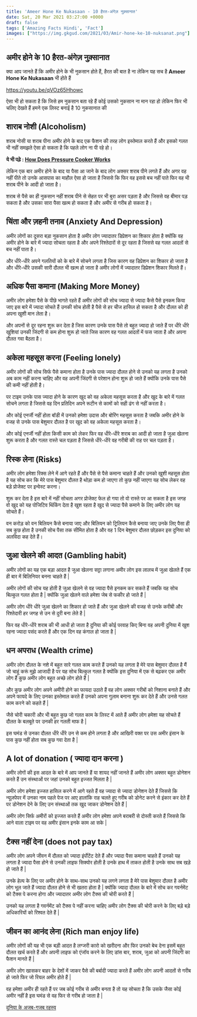 ```yaml
---
title: 'Ameer Hone Ke Nukasaan - 10 हैरत-अंगेज़ नुक़्सानात'
date: Sat, 20 Mar 2021 03:27:00 +0000
draft: false
tags: ['Amazing Facts Hindi', 'Fact']
images: ["https://img.gkgud.com/2021/03/Amir-hone-ke-10-nuksanat.png"]
---
```


अमीर होने के 10 हैरत-अंगेज़ नुक़्सानात
-------------------------------------

क्या आप जानते हैं कि अमीर होने के भी नुकसान होते हैं, हैरत की बात है ना लेकिन यह सच है **Ameer Hone Ke Nukasaan** भी होते हैं

https://youtu.be/qVOz65Hhowc

ऐसा भी हो सकता है कि जिसे हम नुकसान बता रहे हैं कोई उसको नुकसान ना मान रहा हो लेकिन फिर भी चलिए देखते हैं हमने एक लिस्ट बनाई है 10 नुकसानात की

शाराब नोशी (Alcoholism)
-----------------------

शराब नोसी या शराब पीना अमीर होने के बाद एक फैशन की तरह लोग इस्तेमाल करते हैं और इसको गलत भी नहीं समझते ऐसा हो सकता है कि पहले लोग ना पी रहे हो।

**ये भी पढ़े : [](https://gkgud.com/how-does-pressure-cooker-works/)[How Does Pressure Cooker Works](https://gkgud.com/how-does-pressure-cooker-works/)**

लेकिन एक बार अमीर होने के बाद या पैसा आ जाने के बाद लोग अक्सर शराब पीने लगते हैं और अगर वह नहीं पीते तो उनके आसपास का माहौल ऐसा हो जाता है जिससे कि फिर वह इससे बच नहीं पाते फिर वह भी शराब पीने के आदी हो जाता है।

शराब से पैसे का ही नुकसान नहीं शराब पीने से सेहत पर भी बुरा असर पड़ता है और जिससे वह बीमार पड़ सकता है और उसका सारा पैसा खत्म हो सकता है और अमीर से गरीब हो सकता है।

**चिंता और ज़हनी तनाव** (Anxiety And Depression)
------------------------------------------------

  
अमीर लोगों का दूसरा बड़ा नुकसान होता है अमीर लोग ज्यादातर डिप्रेशन का शिकार होता है क्योंकि वह अमीर होने के बारे में ज्यादा सोचता रहता है और अपने रिश्तेदारों से दूर रहता है जिससे वह गलत आदतों से बच नहीं पाता है।

और धीरे-धीरे अपने गलतियों को के बारे में सोचने लगता है जिस कारण वह डिप्रेशन का शिकार हो जाता है और धीरे-धीरे उसकी सारी दौलत भी खत्म हो जाता है अमीर लोगों में ज्यादातर डिप्रेशन शिकार मिलते हैं।

अधिक पैसा कमाना (Making More Money)
-----------------------------------

अमीर लोग हमेशा पैसे के पीछे भागते रहते हैं अमीर लोगों की सोच ज्यादा से ज्यादा कैसे पैसे इनकम किया जाए इस बारे में ज्यादा सोचते हैं उनकी सोच होती है पैसे से हर चीज हासिल हो सकता है और दौलत को ही अपना खुशी मान लेता है।

और अपनों से दूर रहना शुरू कर देता है जिस कारण उनके पास पैसे तो बहुत ज्यादा हो जाते हैं पर धीरे धीरे खुशियां उनकी जिंदगी से कम होना शुरू हो जाते जिस कारण वह गलत आदतों में फस जाता है और अपना दौलत गवा बैठता है।

**अकेला महसूस करना** (Feeling lonely)
-------------------------------------

अमीर लोगों की सोच सिर्फ पैसे कमाना होता है उनके पास ज्यादा दौलत होने से उनको यह लगता है उनको अब काम नहीं करना चाहिए और वह अपनी जिंदगी से परेशान होना शुरू हो जाते हैं क्योंकि उनके पास पैसे की कमी नहीं होती है।

पर टाइम उनके पास ज्यादा होने के कारण खुद को वह अकेला महसूस करता है और खुद के बारे में गलत सोचने लगता है जिससे वह दिन प्रतिदिन अपने रूटीन से कामों को सही ढंग से नहीं करता है।

और कोई एनर्जी नहीं होता बॉडी में उनको हमेशा उदास और बोरिंग महसूस करता है जबकि अमीर होने के वजह से उनके पास बेशुमार दौलत है पर खुद को वह अकेला महसूस करता है।

और कोई एनर्जी नहीं होता किसी काम को लेकर फिर वह धीरे-धीरे शराब का आदी हो जाता है जुआ खेलना शुरू करता है और गलत रास्ते चल पड़ता है जिससे धीरे-धीरे वह गरीबी की राह पर चल पड़ता है।

रिस्क लेना (**Risks**)
----------------------

  
अमीर लोग हमेशा रिक्स लेने में आगे रहते हैं और पैसे से पैसे कमाना चाहते हैं और उनको खुशी महसूस होता है यह सोच कर कि मेरे पास बेशुमार दौलत है थोड़ा कम हो जाएगा तो कुछ नहीं जाएगा यह सोच लेकर वह बड़े प्रोजेक्ट पर इन्वेस्ट करना।

शुरू कर देता है इस बारे में नहीं सोचता अगर प्रोजेक्ट फेल हो गया तो वो रास्ते पर आ सकता है इस जगह वो खुद को यह पोजिटिव थिंकिंग देता है खुश रहता है खुद से ज्यादा पैसे कमाने के लिए अमीर लोग यह सोचते हैं।

वन करोड़ को वन बिलियन कैसे बनाया जाए और बिलियन को ट्रिलियन कैसे बनाया जाए उनके लिए पैसा ही सब कुछ होता है उनकी सोच पैसा तक सीमित होता है और वह 1 दिन बेशुमार दौलत छोड़कर इस दुनिया को अलविदा कह देते हैं।

**जुआ खेलने की आदत** (**Gambling habit**)
-----------------------------------------

  
अमीर लोगों का यह एक बड़ा आदत है जुआ खेलना सट्टा लगाना अमीर लोग इस लालच में जुआ खेलते हैं एक ही बार में बिलिनियर बनना चाहते हैं |

अमीर लोगों की सोच यह होती है जुआ खेलने से वह ज्यादा पैसे इनकम कर सकते हैं जबकि यह सोच बिल्कुल गलत होता है | क्योंकि जुआ खेलने वाले हमेशा जेब से फकीर हो जाते हैं |

अमीर लोग धीरे धीरे जुआ खेलने का शिकार हो जाते हैं और जुआ खेलने की वजह से उनके करीबी और रिश्तेदारी हर जगह से उन से दुरी बना लेते है |

फिर वह धीरे-धीरे शराब की भी आधी हो जाता है दुनिया की कोई परवाह किए बिना वह अपनी दुनिया में खुश रहना ज्यादा पसंद करते हैं और एक दिन वह कंगाल हो जाता है |

धन अपराध (**Wealth crime**)
---------------------------

अमीर लोग दौलत के नशे में बहुत सारे गलत काम करते हैं उनको यह लगता है मेरे पास बेशुमार दौलत है मैं जो चाहूं करूं मुझे आजादी है पर यह सोच बिल्कुल गलत है क्योंकि इस दुनिया में एक से बढ़कर एक अमीर लोग हैं कुछ अमीर लोग बहुत अच्छे लोग होते हैं |

और कुछ अमीर लोग अपने अमीरी होने का फायदा उठाते हैं वह लोग अक्सर गरीबों को निशाना बनाते हैं और अपने फायदे के लिए उनका इस्तेमाल करते हैं उनको अपना गुलाम बनाना शुरू कर देते हैं और उनसे गलत काम करने को कहते हैं |

जैसे चोरी चकारी और भी बहुत कुछ जो गलत काम के लिस्ट में आते हैं अमीर लोग हमेशा यह सोचते हैं दौलत के बलबूते पर उनकी हर गलती माफ है |

इस घमंड से उनका दौलत धीरे धीरे उन से कम होने लगता है और आखिरी वक्त पर उस अमीर इंसान के पास कुछ नहीं होता सब कुछ गवा देता है |

**A lot of donation** ( ज्यादा दान करना )
-----------------------------------------

अमीर लोगों की इस आदत के बारे में आप जानते हैं या शायद नहीं जानते हैं अमीर लोग अक्सर बहुत डोनेशन करते हैं उन संस्थाओं पर जहां उनको बहुत इज्जत मिलता है |

अमीर लोग हमेशा इज्जत हासिल करने में आगे रहते हैं वह ज्यादा से ज्यादा डोनेशन देते हैं जिससे कि न्यूज़पेपर में उनका नाम पहले पेज पर आए हालांकि राह चलते हुए गरीब को डोनेट करने से इंकार कर देते हैं पर डोनेशन देने के लिए उन संस्थाओं तक खुद जाकर डोनेशन देते हैं |

अमीर लोग सिर्फ अमीरों को इज्जत करते हैं अमीर लोग हमेशा अपने बराबरी से दोस्ती करते हैं जिससे कि आने वाला टाइम पर वह अमीर इंसान इनके काम आ सके |

**टैक्स नहीं दे**ना (does not pay tax)
--------------------------------------

अमीर लोग अपने जीवन में दौलत को ज्यादा इंर्पोटेंट देते हैं और ज्यादा पैसा कमाना चाहते हैं उनको यह लगता है ज्यादा पैसा होने से उनकी लाइफ सिक्योर होती है उनके हाथ में ताकत होती है उनके साथ सब खड़े हो जाते हैं |

उनके हेल्प के लिए पर अमीर होने के साथ-साथ उनको यह लगने लगता है मेरे पास बेशुमार दौलत है अमीर लोग भूल जाते हैं ज्यादा दौलत होने से भी खतरा होता है | क्योंकि ज्यादा दौलत के बारे में सोच कर गवर्नमेंट को टैक्स पे करना होगा और ज्यादातर अमीर लोग टैक्स की चोरी करते हैं |

उनको यह लगता है गवर्नमेंट को टैक्स पे नहीं करना चाहिए अमीर लोग टैक्स की चोरी करने के लिए बड़े बड़े अधिकारियों को रिश्वत देते हैं |

**जीवन का आनंद ले**ना (Rich man enjoy life)
-------------------------------------------

अमीर लोगों की यह भी एक बड़ी आदत है लग्जरी कारो को खरीदना और फिर उनको बेच देना इसमें बहुत दौलत खर्च करते हैं और अपनी लाइफ को एंजॉय करने के लिए डांस बार, शराब, जुआ को अपनी जिंदगी का फैशन मानते हैं |

अमीर लोग खासकर बाहर के देशों में जाकर पैसे की बर्बादी ज्यादा करते हैं अमीर लोग अपनी आदतों से गरीब हो जाते फिर जो रियल अमीर होते हैं |

वह हमेशा अमीर ही रहते हैं पर जब कोई गरीब से अमीर बनता है तो यह सोचता है कि उसके जैसा कोई अमीर नहीं है इस घमंड से वह फिर से गरीब हो जाता है |

[दुनिया के अजब-गजब रहस्य](https://hindi.oneindia.com/news/bizarre/most-heartbreaking-amazing-facts-about-world-348051.html)